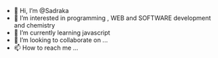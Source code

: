- 👋 Hi, I’m @Sadraka
- 👀 I’m interested in programming , WEB and SOFTWARE development and chemistry
- 🌱 I’m currently learning javascript
- 💞️ I’m looking to collaborate on ...
- 📫 How to reach me ...

<!---
Sadraka/Sadraka is a ✨ special ✨ repository because its `README.md` (this file) appears on your GitHub profile.
You can click the Preview link to take a look at your changes.
--->
